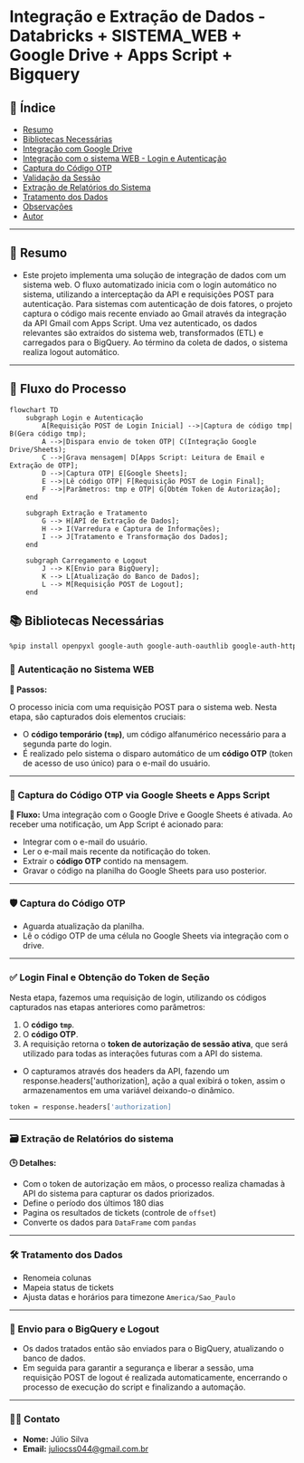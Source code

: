 <!---
README do Projeto: Integração e Extração de Dados - Tiflux + Google Drive
-->

# Integração e Extração de Dados - Databricks + SISTEMA_WEB + Google Drive + Apps Script + Bigquery

## 📑 Índice

- [Resumo](#-resumo)
- [Bibliotecas Necessárias](#-bibliotecas-necessárias)
- [Integração com Google Drive](#-integração-com-google-drive)
- [Integração com o sistema WEB - Login e Autenticação](#-integração-com-sistema---login-e-autenticação)
- [Captura do Código OTP](#-captura-do-código-otp)
- [Validação da Sessão](#-validação-da-sessão)
- [Extração de Relatórios do Sistema](#-extração-de-relatórios-do-sistema)
- [Tratamento dos Dados](#-tratamento-dos-dados)
- [Observações](#-observações)
- [Autor](#-autor)

---

## 📄 Resumo

- Este projeto implementa uma solução de integração de dados com um sistema web. O fluxo automatizado inicia com o login automático no sistema, utilizando a interceptação da API e requisições POST para autenticação. Para sistemas com autenticação de dois fatores, o projeto captura o código mais recente enviado ao Gmail através da integração da API Gmail com Apps Script. Uma vez autenticado, os dados relevantes são extraídos do sistema web, transformados (ETL) e carregados para o BigQuery. Ao término da coleta de dados, o sistema realiza logout automático.
---

## 🔄 Fluxo do Processo

```mermaid
flowchart TD
    subgraph Login e Autenticação
        A[Requisição POST de Login Inicial] -->|Captura de código tmp| B(Gera código tmp);
        A -->|Dispara envio de token OTP| C(Integração Google Drive/Sheets);
        C -->|Grava mensagem| D[Apps Script: Leitura de Email e Extração de OTP];
        D -->|Captura OTP| E[Google Sheets];
        E -->|Lê código OTP| F[Requisição POST de Login Final];
        F -->|Parâmetros: tmp e OTP| G[Obtém Token de Autorização];
    end

    subgraph Extração e Tratamento
        G --> H[API de Extração de Dados];
        H --> I(Varredura e Captura de Informações);
        I --> J[Tratamento e Transformação dos Dados];
    end
    
    subgraph Carregamento e Logout
        J --> K[Envio para BigQuery];
        K --> L[Atualização do Banco de Dados];
        L --> M[Requisição POST de Logout];
    end
```

## 📚 Bibliotecas Necessárias

```bash
%pip install openpyxl google-auth google-auth-oauthlib google-auth-httplib2 google-api-python-client gspread drive pandas_gbq gspread_dataframe -q

````
### 🔐 Autenticação no Sistema WEB

**📂 Passos:**

O processo inicia com uma requisição POST para o sistema web. Nesta etapa, são capturados dois elementos cruciais:
*  O **código temporário (`tmp`)**, um código alfanumérico necessário para a segunda parte do login.
*  É realizado pelo sistema o disparo automático de um **código OTP** (token de acesso de uso único) para o e-mail do usuário.
---
### 🔐 Captura do Código OTP via Google Sheets e Apps Script

**🔄 Fluxo:**
Uma integração com o Google Drive e Google Sheets é ativada. Ao receber uma notificação, um App Script é acionado para:
*  Integrar com o e-mail do usuário.
*  Ler o e-mail mais recente da notificação do token.
*  Extrair o **código OTP** contido na mensagem.
*  Gravar o código na planilha do Google Sheets para uso posterior.
---
### 🛡️ Captura do Código OTP

- Aguarda atualização da planilha.
- Lê o código OTP de uma célula no Google Sheets via integração com o drive.
---

### ✅ Login Final e Obtenção do Token de Seção

Nesta etapa, fazemos uma requisição de login, utilizando os códigos capturados nas etapas anteriores como parâmetros:
1.  O **código `tmp`**.
2.  O **código OTP**.
3.  A requisição retorna o **token de autorização de sessão ativa**, que será utilizado para todas as interações futuras com a API do sistema.
* O capturamos através dos headers da API, fazendo um response.headers['authorization], ação a qual exibirá o token, assim o armazenamentos em uma variável deixando-o dinâmico.
```bash
token = response.headers['authorization]
````
---

### 🗃️ Extração de Relatórios do sistema

**🕒 Detalhes:**

- Com o token de autorização em mãos, o processo realiza chamadas à API do sistema para capturar os dados priorizados.
- Define o período dos últimos 180 dias
- Pagina os resultados de tickets (controle de `offset`)
- Converte os dados para `DataFrame` com `pandas`
---

### 🛠️ Tratamento dos Dados

- Renomeia colunas
- Mapeia status de tickets
- Ajusta datas e horários para timezone `America/Sao_Paulo`

---

### 📝 Envio para o BigQuery e Logout

- Os dados tratados então são enviados para o BigQuery, atualizando o banco de dados.
- Em seguida para garantir a segurança e liberar a sessão, uma requisição POST de logout é realizada automaticamente, encerrando o processo de execução do script e finalizando a automação.
---

### 👨‍💻 Contato

- **Nome:** Júlio Silva
- **Email:** <a href="mailto:juliocss044@gmail.com.br">juliocss044@gmail.com.br</a>




